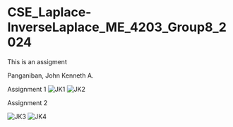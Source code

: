 # CSE_Laplace-InverseLaplace_ME_4203_Group8_2024
This is an assigment

Panganiban, John Kenneth A. 

Assignment 1
![JK1](https://github.com/JohnKennethPanganiban/CSE_Laplace-InverseLaplace_ME_4203_Group8_2024/assets/159016125/537bc650-0290-473b-a7b3-b9a5a6c44a3e)
![JK2](https://github.com/JohnKennethPanganiban/CSE_Laplace-InverseLaplace_ME_4203_Group8_2024/assets/159016125/a622def1-708e-4e89-af47-4a45c30125c1)

Assignment 2

![JK3](https://github.com/JohnKennethPanganiban/CSE_Laplace-InverseLaplace_ME_4203_Group8_2024/assets/159016125/2de42608-c370-4453-ab52-87c11677b2fc)
![JK4](https://github.com/JohnKennethPanganiban/CSE_Laplace-InverseLaplace_ME_4203_Group8_2024/assets/159016125/18ad50db-9860-47f6-bc47-379f8ad11285)
